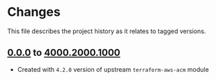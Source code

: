 # Changes
This file describes the project history as it relates to tagged versions.

## [0.0.0](.) to [4000.2000.1000](.)
- Created with `4.2.0` version of upstream `terraform-aws-acm` module
